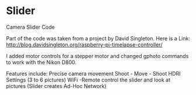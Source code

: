 # Slider
Camera Slider Code


Part of the code was taken from a project by David Singleton. 
Here is a Link: http://blog.davidsingleton.org/raspberry-pi-timelapse-controller/

I added motor controls for a stepper motor and changed gphoto commands to work with the Nikon D800.

Features include: 
Precise camera movement
Shoot - Move - Shoot
HDRI Settings (3 to 6 pictures)
WiFi -Remote control the slider and look at pictures (Slider creates Ad-Hoc Network)

